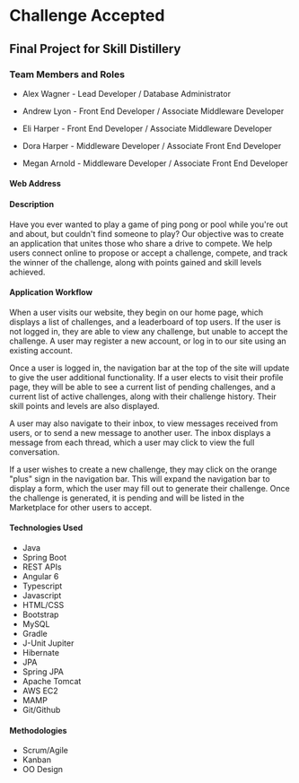 # Challenge Accepted

## Final Project for Skill Distillery

### Team Members and Roles
* Alex Wagner - Lead Developer / Database Administrator

* Andrew Lyon - Front End Developer / Associate Middleware Developer
* Eli Harper - Front End Developer / Associate Middleware Developer

* Dora Harper - Middleware Developer / Associate Front End Developer
* Megan Arnold - Middleware Developer / Associate Front End Developer

#### Web Address

#### Description

Have you ever wanted to play a game of ping pong or pool while you're out and about, but couldn't find someone to play? Our objective was to create an application that unites those who share a drive to compete. We help users connect online to propose or accept a challenge, compete, and track the winner of the challenge, along with points gained and skill levels achieved.

#### Application Workflow

When a user visits our website, they begin on our home page, which displays a list of challenges, and a leaderboard of top users. If the user is not logged in, they are able to view any challenge, but unable to accept the challenge. A user may register a new account, or log in to our site using an existing account.

Once a user is logged in, the navigation bar at the top of the site will update to give the user additional functionality. If a user elects to visit their profile page, they will be able to see a current list of pending challenges, and a current list of active challenges, along with their challenge history. Their skill points and levels are also displayed.

A user may also navigate to their inbox, to view messages received from users, or to send a new message to another user. The inbox displays a message from each thread, which a user may click to view the full conversation.

If a user wishes to create a new challenge, they may click on the orange "plus" sign in the navigation bar. This will expand the navigation bar to display a form, which the user may fill out to generate their challenge. Once the challenge is generated, it is pending and will be listed in the Marketplace for other users to accept. 

#### Technologies Used
* Java
* Spring Boot
* REST APIs
* Angular 6
* Typescript
* Javascript
* HTML/CSS
* Bootstrap
* MySQL
* Gradle
* J-Unit Jupiter
* Hibernate
* JPA
* Spring JPA
* Apache Tomcat
* AWS EC2
* MAMP
* Git/Github

#### Methodologies
* Scrum/Agile
* Kanban
* OO Design
